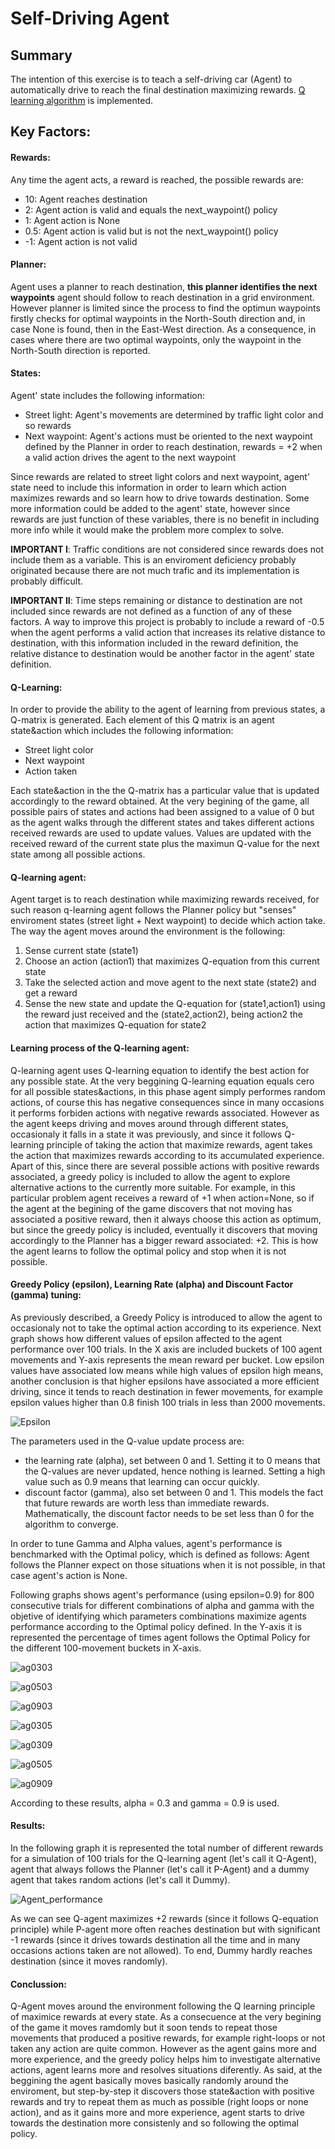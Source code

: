 # Self-Driving Agent

## Summary
The intention of this exercise is to teach a self-driving car (Agent) to automatically drive to reach the final destination maximizing rewards. [Q learning algorithm](http://www.cse.unsw.edu.au/~cs9417ml/RL1/algorithms.html) is implemented.

## Key Factors:
#### Rewards:
Any time the agent acts, a reward is reached, the possible rewards are:
 - 10:  Agent reaches destination
 - 2:   Agent action is valid and equals the next_waypoint() policy
 - 1:   Agent action is None
 - 0.5: Agent action is valid but is not the next_waypoint() policy
 - -1:  Agent action is not valid

#### Planner:
Agent uses a planner to reach destination, **this planner identifies the next waypoints** agent should follow to reach destination in a grid environment. However planner is limited since the process to find the optimun waypoints firstly checks for optimal waypoints in the North-South direction and, in case None is found, then in the East-West direction. As a consequence, in cases where there are two optimal waypoints, only the waypoint in the North-South direction is reported.

#### States:
Agent' state includes the following information:
 - Street light: Agent's movements are determined by traffic light color and so rewards
 - Next waypoint: Agent's actions must be oriented to the next waypoint defined by the Planner in order to reach destination, rewards = +2 when a valid action drives the agent to the next waypoint

Since rewards are related to street light colors and next waypoint, agent' state need to include this information in order to learn which action maximizes rewards and so learn how to drive towards destination. Some more information could be added to the agent' state, however since rewards are just function of these variables, there is no benefit in including more info while it would make the problem more complex to solve.

**IMPORTANT I**: Traffic conditions are not considered since rewards does not include them as a variable. This is an enviroment deficiency probably originated because there are not much trafic and its implementation is probably difficult.

**IMPORTANT II**: Time steps remaining or distance to destination are not included since rewards are not defined as a function of any of these factors. A way to improve this project is probably to include a reward of -0.5 when the agent performs a valid action that increases its relative distance to destination, with this information included in the reward definition, the relative distance to destination would be another factor in the agent' state definition.

#### Q-Learning:
In order to provide the ability to the agent of learning from previous states, a Q-matrix is generated. Each element of this Q matrix is an agent state&action which includes the following information: 
 - Street light color 
 - Next waypoint
 - Action taken

Each state&action in the the Q-matrix has a particular value that is updated accordingly to the reward obtained. At the very begining of the game, all possible pairs of states and actions had been assigned to a value of 0 but as the agent walks through the different states and takes different actions received rewards are used to update values. Values are updated with the received reward of the current state plus the maximun Q-value for the next state among all possible actions.

#### Q-learning agent:
Agent target is to reach destination while maximizing rewards received, for such reason q-learning agent follows the Planner policy but "senses" enviroment states (street light + Next waypoint) to decide which action take. The way the agent moves around the environment is the following:

1. Sense current state (state1)
2. Choose an action (action1) that maximizes Q-equation from this current state
3. Take the selected action and move agent to the next state (state2) and get a reward
4. Sense the new state and update the Q-equation for (state1,action1) using the reward just received and the (state2,action2), being action2 the action that maximizes Q-equation for state2 


#### Learning process of the Q-learning agent:
Q-learning agent uses Q-learning equation to identify the best action for any possible state. At the very beggining Q-learning equation equals cero for all possible states&actions, in this phase agent simply performes random actions, of course this has negative consequences since in many occasions it performs forbiden actions with negative rewards associated. However as the agent keeps driving and moves around through different states, occasionaly it falls in a state it was previously, and since it follows Q-learning principle of taking the action that maximize rewards, agent takes the action that maximizes rewards according to its accumulated experience. Apart of this, since there are several possible actions with positive rewards associated, a greedy policy is included to allow the agent to explore alternative actions to the currently more suitable. For example, in this particular problem agent receives a reward of +1 when action=None, so if the agent at the begining of the game discovers that not moving has associated a positive reward, then it always choose this action as optimum, but since the greedy policy is included, eventually it discovers that moving accordingly to the Planner has a bigger reward associated: +2. This is how the agent learns to follow the optimal policy and stop when it is not possible.  

#### Greedy Policy (epsilon), Learning Rate (alpha) and Discount Factor (gamma) tuning:
As previously described, a Greedy Policy is introduced to allow the agent to occasionaly not to take the optimal action according to its experience.
Next graph shows how different values of epsilon affected to the agent performance over 100 trials. In the X axis are included buckets of 100 agent movements and Y-axis represents the mean reward per bucket. Low epsilon values have associated low means while high values of epsilon high means, another conclusion is that higher epsilons have associated a more efficient driving, since it tends to reach destination in fewer movements, for example epsilon values higher than 0.8 finish 100 trials in less than 2000 movements.

![Epsilon](epsilon.png?raw=true) 


The parameters used in the Q-value update process are:

 - the learning rate (alpha), set between 0 and 1. Setting it to 0 means that the Q-values are never updated, hence nothing is learned. Setting a high value such as 0.9 means that learning can occur quickly.
 - discount factor (gamma), also set between 0 and 1. This models the fact that future rewards are worth less than immediate rewards. Mathematically, the discount factor needs to be set less than 0 for the algorithm to converge.

In order to tune Gamma and Alpha values, agent's performance is benchmarked with the Optimal policy, which is defined as follows: Agent follows the Planner expect on those situations when it is not possible, in that case agent's action is None.

Following graphs shows agent's performance (using epsilon=0.9) for 800 consecutive trials for different combinations of alpha and gamma with the objetive of identifying which parameters combinations maximize agents performance according to the Optimal policy defined. In the Y-axis it is represented the percentage of times agent follows the Optimal Policy for the different 100-movement buckets in X-axis.

![ag0303](ag0303.png?raw=true)

![ag0503](ag0503.png?raw=true)

![ag0903](ag0903.png?raw=true)

![ag0305](ag0303.png?raw=true)

![ag0309](ag0309.png?raw=true)

![ag0505](ag0505.png?raw=true)

![ag0909](ag0909.png?raw=true)



According to these results, alpha = 0.3 and gamma = 0.9 is used.



#### Results:
In the following graph it is represented the total number of different rewards for a simulation of 100 trials for the Q-learning agent (let's call it Q-Agent), agent that always follows the Planner (let's call it P-Agent) and a dummy agent that takes random actions (let's call it Dummy).

![Agent_performance](Agent_performance.png?raw=true)

As we can see Q-agent maximizes +2 rewards (since it follows Q-equation principle) while P-agent more often reaches destination but with significant -1 rewards (since it drives towards destination all the time and in many occasions actions taken are not allowed). To end, Dummy hardly reaches destination (since it moves randomly).


#### Conclussion:
Q-Agent moves around the environment following the Q learning principle of maximice rewards at every state. As a consecuence at the very begining of the game it moves ramdomly but it soon tends to repeat those movements that produced a positive rewards, for example right-loops or not taken any action are quite common. However as the agent gains more and more experience, and the greedy policy helps him to investigate alternative actions, agent learns more and resolves situations diferently. As said, at the beggining the agent basically moves basically randomly around the enviroment, but step-by-step it discovers those state&action with positive rewards and try to repeat them as much as possible (right loops or none action), and as it gains more and more experience, agent starts to drive towards the destination more consistenly and so following the optimal policy.
